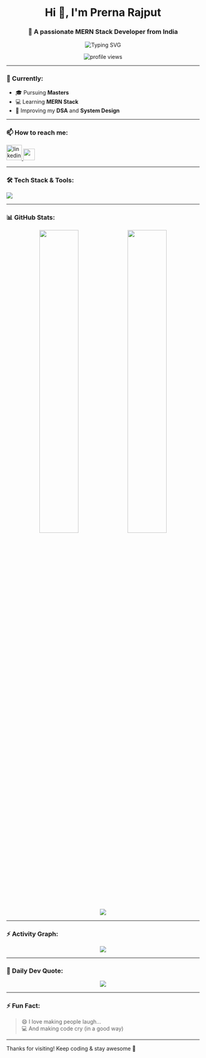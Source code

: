 <h1 align="center">Hi 👋, I'm Prerna Rajput</h1>
<h3 align="center">🚀 A passionate MERN Stack Developer from India</h3>

<p align="center">
  <img src="https://readme-typing-svg.demolab.com?font=Fira+Code&weight=500&size=22&pause=1000&color=00FFC2&center=true&vCenter=true&width=435&lines=MERN+Stack+Developer;DSA+Enthusiast;Tech+Lover+%F0%9F%91%BB;Code.+Debug.+Repeat+%E2%9C%A8" alt="Typing SVG" />
</p>

<p align="center">
  <img src="https://komarev.com/ghpvc/?username=prernagethub&label=Profile%20views&color=0e75b6&style=flat" alt="profile views" />
</p>

---

### 🌱 Currently:
- 🎓 Pursuing **Masters**
- 💻 Learning **MERN Stack**
- 🧠 Improving my **DSA** and **System Design**


---

### 📫 How to reach me:
<p align="left">
  <a href="https://www.linkedin.com/in/prerna-rajput-b2a479156/" target="_blank">
    <img src="https://skillicons.dev/icons?i=linkedin" height="40" alt="linkedin" />
  </a>
  <a href="mailto:rajputprerna1503@gmail.com">
    <img src="https://img.shields.io/badge/Gmail-D14836?style=flat&logo=gmail&logoColor=white" height="30" />
  </a>
</p>

---

### 🛠️ Tech Stack & Tools:

<p>
  <img src="https://skillicons.dev/icons?i=html,css,js,react,nodejs,express,mongodb,tailwind,python,docker,git,github,linux,postman" />
</p>

---

### 📊 GitHub Stats:

<p align="center">
  <img src="https://github-readme-stats.vercel.app/api?username=prernagethub&show_icons=true&theme=radical" width="45%" />
  <img src="https://github-readme-stats.vercel.app/api/top-langs/?username=prernagethub&layout=compact&theme=radical" width="45%" />
</p>

<p align="center">
  <img src="https://github-readme-streak-stats.herokuapp.com?user=prernagethub&theme=radical" />
</p>

---

### ⚡ Activity Graph:
<p align="center">
  <img src="https://github-readme-activity-graph.vercel.app/graph?username=prernagethub&theme=react-dark&area=true&hide_border=true" />
</p>


---

### 💬 Daily Dev Quote:
<p align="center">
  <img src="https://quotes-github-readme.vercel.app/api?type=horizontal&theme=tokyonight" />
</p>

---

### ⚡ Fun Fact:
> 😄 I love making people laugh...  
> 💻 And making code cry (in a good way)

---

Thanks for visiting! Keep coding & stay awesome 💖  
